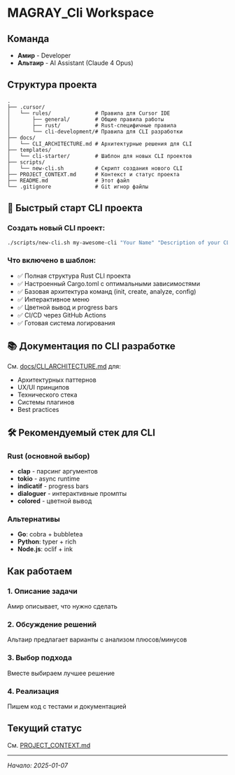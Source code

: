 # MAGRAY_Cli Workspace

## Команда
- **Амир** - Developer
- **Альтаир** - AI Assistant (Claude 4 Opus)

## Структура проекта
```
.
├── .cursor/
│   └── rules/              # Правила для Cursor IDE
│       ├── general/        # Общие правила работы
│       ├── rust/           # Rust-специфичные правила
│       └── cli-development/# Правила для CLI разработки
├── docs/
│   └── CLI_ARCHITECTURE.md # Архитектурные решения для CLI
├── templates/
│   └── cli-starter/        # Шаблон для новых CLI проектов
├── scripts/
│   └── new-cli.sh          # Скрипт создания нового CLI
├── PROJECT_CONTEXT.md      # Контекст и статус проекта
├── README.md               # Этот файл
└── .gitignore              # Git игнор файлы
```

## 🚀 Быстрый старт CLI проекта

### Создать новый CLI проект:
```bash
./scripts/new-cli.sh my-awesome-cli "Your Name" "Description of your CLI"
```

### Что включено в шаблон:
- ✅ Полная структура Rust CLI проекта
- ✅ Настроенный Cargo.toml с оптимальными зависимостями
- ✅ Базовая архитектура команд (init, create, analyze, config)
- ✅ Интерактивное меню
- ✅ Цветной вывод и progress bars
- ✅ CI/CD через GitHub Actions
- ✅ Готовая система логирования

## 📚 Документация по CLI разработке

См. [docs/CLI_ARCHITECTURE.md](docs/CLI_ARCHITECTURE.md) для:
- Архитектурных паттернов
- UX/UI принципов
- Технического стека
- Системы плагинов
- Best practices

## 🛠️ Рекомендуемый стек для CLI

### Rust (основной выбор)
- **clap** - парсинг аргументов
- **tokio** - async runtime
- **indicatif** - progress bars
- **dialoguer** - интерактивные промпты
- **colored** - цветной вывод

### Альтернативы
- **Go**: cobra + bubbletea
- **Python**: typer + rich
- **Node.js**: oclif + ink

## Как работаем

### 1. Описание задачи
Амир описывает, что нужно сделать

### 2. Обсуждение решений
Альтаир предлагает варианты с анализом плюсов/минусов

### 3. Выбор подхода
Вместе выбираем лучшее решение

### 4. Реализация
Пишем код с тестами и документацией

## Текущий статус
См. [PROJECT_CONTEXT.md](PROJECT_CONTEXT.md)

---
*Начало: 2025-01-07*